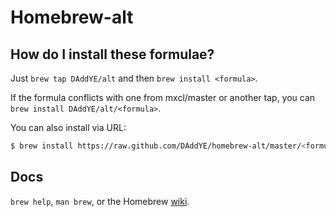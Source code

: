 Homebrew-alt
============

How do I install these formulae?
--------------------------------
Just `brew tap DAddYE/alt` and then `brew install <formula>`.

If the formula conflicts with one from mxcl/master or another tap, you can `brew install DAddYE/alt/<formula>`.

You can also install via URL:

```sh
$ brew install https://raw.github.com/DAddYE/homebrew-alt/master/<formula>.rb
```

Docs
----
`brew help`, `man brew`, or the Homebrew [wiki][].

[wiki]:http://wiki.github.com/mxcl/homebrew
